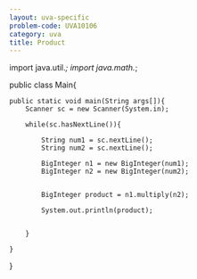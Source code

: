 ```yaml
---
layout: uva-specific
problem-code: UVA10106
category: uva
title: Product 
---
```

import java.util.*;
import java.math.*;


public class Main{
	
	public static void main(String args[]){
		Scanner sc = new Scanner(System.in);

		while(sc.hasNextLine()){

			String num1 = sc.nextLine();
			String num2 = sc.nextLine();

			BigInteger n1 = new BigInteger(num1);
			BigInteger n2 = new BigInteger(num2);


			BigInteger product = n1.multiply(n2);

			System.out.println(product);


		}

	}
}
